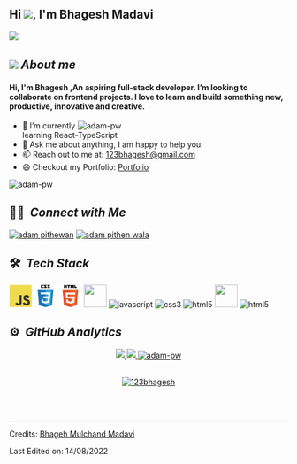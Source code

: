 ## Hi <img src="https://raw.githubusercontent.com/iampavangandhi/iampavangandhi/master/gifs/Hi.gif" width="30px">, I'm Bhagesh Madavi
<p>
  <a href="https://github.com/DenverCoder1/readme-typing-svg"><img src="https://readme-typing-svg.herokuapp.com?&font=IBM+Plex+Sans&color=abcdei&size=25&lines=Welcome+to+my+GitHub+Profile!;I'm+a+Full-Stack+Web+Developer;I'm+a+Software+Engineer" /></a>
</p>
<!-- ### A passionate Full-Stack Web Developer from India -->

<!--
**123bhagesh/123bhagesh** is a ✨ _special_ ✨ repository because its `README.md` (this file) appears on your GitHub profile.
Here are some ideas to get you started:
- 🔭 I’m currently working on ...
- 🌱 I’m currently learning React
- 👯 I’m looking to collaborate on ...
- 🤔 I’m looking for help with ...
- 💬 Ask me about ...
- 📫 How to reach me: ...
- 😄 Pronouns: ...
- ⚡ Fun fact: ...
-->

## <img src="https://media.giphy.com/media/ObNTw8Uzwy6KQ/giphy.gif" width="30px">&nbsp;***About me***
<h4>Hi, I'm Bhagesh ,An aspiring full-stack developer. I’m looking to collaborate on frontend projects. I love to learn and build something new, productive, innovative and creative.</h4>
<p><img align="right" width="380px" src="https://github.com/Adam-pw/Adam-pw/blob/main/animation_500_kxa883sd.gif" alt="adam-pw" /></p>

- 🌱 I’m currently learning React-TypeScript
- 💬 Ask me about anything, I am happy to help you.
- 📫 Reach out to me at: 123bhagesh@gmail.com
- 😄 Checkout my Portfolio: <a href="https://123bhagesh.github.io/bhagesh-portfolio/" target="_blank" >Portfolio</a>

<p align="left"> <img width="120px" height="23px" src="https://komarev.com/ghpvc/?username=123bhagesh&label=Profile%20views&color=0e75b6&style=flat"
    alt="adam-pw" /> 
  </p>

## 🤝🏻 &nbsp;***Connect with Me***

<p align="left">
  <a href="https://www.linkedin.com/in/bhagesh-madavi-a3b730219/" target="blank"><img align="center"
      src="https://raw.githubusercontent.com/rahuldkjain/github-profile-readme-generator/master/src/images/icons/Social/linked-in-alt.svg"
      alt="adam pithewan" height="30" width="40" /></a>
  <a href="https://www.facebook.com/bhagesh.madavi" target="blank"><img align="center"
      src="https://raw.githubusercontent.com/rahuldkjain/github-profile-readme-generator/master/src/images/icons/Social/facebook.svg"
      alt="adam pithen wala" height="30" width="40" /></a>

</p>

## 🛠 &nbsp;***Tech Stack***
 <p >
 <img
      src="https://raw.githubusercontent.com/devicons/devicon/master/icons/javascript/javascript-original.svg"
      alt="javascript" width="41" height="41" />
 <img
      src="https://raw.githubusercontent.com/devicons/devicon/master/icons/css3/css3-original-wordmark.svg" alt="css3"
      width="41" height="41" />
 <img
      src="https://raw.githubusercontent.com/devicons/devicon/master/icons/html5/html5-original-wordmark.svg"
      alt="html5" width="41" height="41" />
 <img
      src="https://brandslogos.com/wp-content/uploads/thumbs/react-logo-vector-1.svg"
      width="41" height="41" />
  <img
      src="https://upload.wikimedia.org/wikipedia/commons/thumb/d/d9/Node.js_logo.svg/590px-Node.js_logo.svg.png"
      alt="javascript" width="41" height="41" />
 <img
      src="https://blog.telexarsoftware.com/wp-content/uploads/2019/11/logo-redux.png" alt="css3"
      width="41" height="41" />
 <img
      src="https://pbs.twimg.com/profile_images/1244925541448286208/rzylUjaf_400x400.jpg"
      alt="html5" width="41" height="41" />     
 <img
      src="https://authy.com/wp-content/uploads/npm-logo.png"
      width="41" height="41" />
 <img
      src="https://cdn.worldvectorlogo.com/logos/typescript-2.svg"
      alt="html5" width="41" height="41" />     
 </p>

## ⚙️ &nbsp;***GitHub Analytics***
<div align="center">

<a href="https://github.com/123bhagesh">

<img height="160em" src="https://github-readme-stats-eight-theta.vercel.app/api?username=123bhagesh&show_icons=true&theme=algolia&include_all_commits=true&count_private=true"/>

<img height="160em" src="https://github-readme-stats-eight-theta.vercel.app/api/top-langs/?username=123bhagesh&layout=compact&langs_count=5&theme=algolia"/>

<img align="center" height="170rem" src="https://github-readme-streak-stats.herokuapp.com/?user=123bhagesh&theme=dark&background=0d1117&date_format=M%20j%5B%2C%20Y%5D" alt="adam-pw" />
</a>
</div>
<br>

<p align="center"> <a href="https://github.com/ryo-ma/github-profile-trophy"><img width="1000px" src="https://github-profile-trophy.vercel.app/?username=123bhagesh" alt="123bhagesh" /></a> </p>
<br>

<!-- <p><img align="center" src="https://github-readme-stats.vercel.app/api?username=123bhagesh&show_icons=true&locale=en&bg_color=0d1117&text_color=ffffff&repo=convoychat"
    alt="adam-pw" /></p> -->

<br>

-----
Credits: [Bhageh Mulchand Madavi](https://github.com/123bhagesh)

Last Edited on: 14/08/2022

